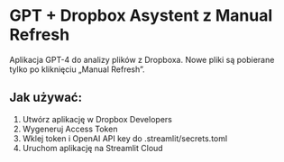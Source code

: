 # GPT + Dropbox Asystent z Manual Refresh

Aplikacja GPT-4 do analizy plików z Dropboxa. Nowe pliki są pobierane tylko po kliknięciu „Manual Refresh”.

## Jak używać:
1. Utwórz aplikację w Dropbox Developers
2. Wygeneruj Access Token
3. Wklej token i OpenAI API key do .streamlit/secrets.toml
4. Uruchom aplikację na Streamlit Cloud
